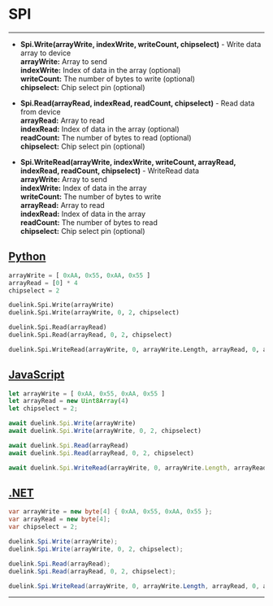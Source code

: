 # SPI

---

- **Spi.Write(arrayWrite, indexWrite, writeCount, chipselect)** - Write data array to device <br>
**arrayWrite:** Array to send<br>
**indexWrite:** Index of data in the array (optional) <br>
**writeCount:** The number of bytes to write (optional) <br>
**chipselect:** Chip select pin (optional) <br>

- **Spi.Read(arrayRead, indexRead, readCount, chipselect)** - Read data from device <br>
**arrayRead:** Array to read<br>
**indexRead:** Index of data in the array (optional)<br>
**readCount:** The number of bytes to read (optional) <br>
**chipselect:** Chip select pin (optional) <br>

- **Spi.WriteRead(arrayWrite, indexWrite, writeCount, arrayRead, indexRead, readCount, chipselect)** - WriteRead data <br>
**arrayWrite:** Array to send<br>
**indexWrite:** Index of data in the array<br>
**writeCount:** The number of bytes to write <br>
**arrayRead:** Array to read<br>
**indexRead:** Index of data in the array <br>
**readCount:** The number of bytes to read <br>
**chipselect:** Chip select pin (optional)  <br>


## [Python](#tab/py)
```py
arrayWrite = [ 0xAA, 0x55, 0xAA, 0x55 ]
arrayRead = [0] * 4
chipselect = 2

duelink.Spi.Write(arrayWrite)
duelink.Spi.Write(arrayWrite, 0, 2, chipselect)

duelink.Spi.Read(arrayRead)
duelink.Spi.Read(arrayRead, 0, 2, chipselect)

duelink.Spi.WriteRead(arrayWrite, 0, arrayWrite.Length, arrayRead, 0, arrayRead.Length, chipselect)
```

## [JavaScript](#tab/js)
```js
let arrayWrite = [ 0xAA, 0x55, 0xAA, 0x55 ]
let arrayRead = new Uint8Array(4)
let chipselect = 2;

await duelink.Spi.Write(arrayWrite)
await duelink.Spi.Write(arrayWrite, 0, 2, chipselect)

await duelink.Spi.Read(arrayRead)
await duelink.Spi.Read(arrayRead, 0, 2, chipselect)

await duelink.Spi.WriteRead(arrayWrite, 0, arrayWrite.Length, arrayRead, 0, arrayRead.Length, chipselect)
```

## [.NET](#tab/net)
```cs
var arrayWrite = new byte[4] { 0xAA, 0x55, 0xAA, 0x55 };
var arrayRead = new byte[4];
var chipselect = 2;

duelink.Spi.Write(arrayWrite); 
duelink.Spi.Write(arrayWrite, 0, 2, chipselect);

duelink.Spi.Read(arrayRead);
duelink.Spi.Read(arrayRead, 0, 2, chipselect);

duelink.Spi.WriteRead(arrayWrite, 0, arrayWrite.Length, arrayRead, 0, arrayRead.Length, chipselect);
```

---